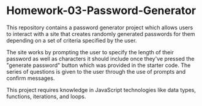 # Homework-03-Password-Generator

This repository contains a password generator project which allows users to interact with a site that creates randomly generated passwords for them 
depending on a set of criteria specified by the user. 

The site works by prompting the user to specify the length of their password as well as characters it should include once they've pressed the "generate password" button which was provided in the starter code. The series of questions is given to the user through the use of prompts and confirm messages.

This project requires knowledge in JavaScript technologies like data types, functions, iterations, and loops. 
